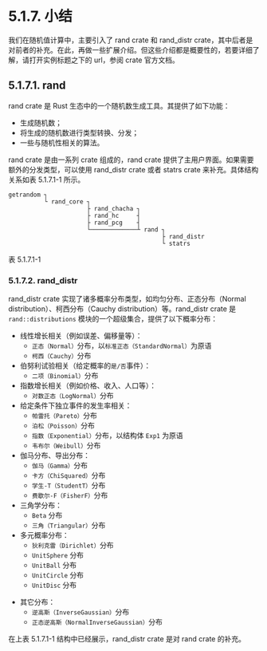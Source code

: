 # 5.1.7. 小结

我们在随机值计算中，主要引入了 rand crate 和 rand_distr crate，其中后者是对前者的补充。在此，再做一些扩展介绍。但这些介绍都是概要性的，若要详细了解，请打开实例标题之下的 url，参阅 crate 官方文档。

## 5.1.7.1. rand

rand crate 是 Rust 生态中的一个随机数生成工具。其提供了如下功能：

- 生成随机数；
- 将生成的随机数进行类型转换、分发；
- 一些与随机性相关的算法。

rand crate 是由一系列 crate 组成的，rand crate 提供了主用户界面。如果需要额外的分发类型，可以使用 rand_distr crate 或者 statrs crate 来补充。具体结构关系如表 5.1.7.1-1 所示。

```
getrandom ┐
          └ rand_core ┐
                      ├ rand_chacha ┐
                      ├ rand_hc     ┤
                      ├ rand_pcg    ┤
                      └─────────────┴ rand ┐
                                           ├ rand_distr
                                           └ statrs
```

表 5.1.7.1-1

### 5.1.7.2. rand_distr

rand_distr crate 实现了诸多概率分布类型，如均匀分布、正态分布（Normal distribution）、柯西分布（Cauchy distribution）等。rand_distr crate 是 `rand::distributions` 模块的一个超级集合，提供了以下概率分布：

- 线性增长相关（例如误差、偏移量等）：
  - `正态（Normal）`分布，以`标准正态（StandardNormal）`为原语
  - `柯西（Cauchy）`分布
- 伯努利试验相关（给定概率的`是/否`事件）：
  - `二项（Binomial）`分布
- 指数增长相关（例如价格、收入、人口等）：
  - `对数正态（LogNormal）`分布
- 给定条件下独立事件的发生率相关：
  - `帕雷托（Pareto）`分布
  - `泊松（Poisson）`分布
  - `指数（Exponential）`分布，以结构体 `Exp1` 为原语
  - `韦布尔（Weibull）`分布
- 伽马分布、导出分布：
  - `伽马（Gamma）`分布
  - `卡方（ChiSquared）`分布
  - `学生-T（StudentT）`分布
  - `费歇尔-F（FisherF）`分布
- 三角学分布：
  - `Beta` 分布
  - `三角（Triangular）`分布
- 多元概率分布：
  - `狄利克雷（Dirichlet）`分布
  - `UnitSphere` 分布
  - `UnitBall` 分布
  - `UnitCircle` 分布
  - `UnitDisc` 分布
<!-- - 基于权重的指数样本：
  - `基于权重的别名指数（WeightedAliasIndex）`分布 -->
- 其它分布：
  - `逆高斯（InverseGaussian）`分布
  - `正态逆高斯（NormalInverseGaussian）`分布

在上表 5.1.7.1-1 结构中已经展示，rand_distr crate 是对 rand crate 的补充。
